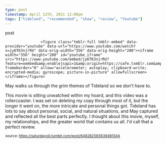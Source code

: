 ```yaml
---
type: post
timestamp: April 12th, 2021 12:00pm
tags: ["tideland", "recommended", "show", "review", "Youtube"]
---
```

post

                    <figure class="tmblr-full tmblr-embed" data-provider="youtube" data-url="https://www.youtube.com/watch?v=jy6TK3njrRU" data-orig-width="356" data-orig-height="200"><iframe width="356" height="200" id="youtube_iframe" src="https://www.youtube.com/embed/jy6TK3njrRU?feature=oembed&amp;enablejsapi=1&amp;origin=https://safe.txmblr.com&amp;wmode=opaque" frameborder="0" allow="accelerometer; autoplay; clipboard-write; encrypted-media; gyroscope; picture-in-picture" allowfullscreen></iframe></figure>
May walks us through the grim themes of Tideland so we don't have to.

This movie is sitting unwatched within my hoard, and this video was a rollercoaster.  I was set on deleting my copy through most of it, but the longer it went on, the more intricate and personal things got.  Tideland has lots to say about personal, social, and natural situations, and May captured and reflected all the best parts perfectly.  I thought about this movie, myself, my relationships, and the greater world that contains us all.  I'd call that a perfect review.

                
                
                
                
                
                
                                
<small>source: https://saturdayxiii.tumblr.com/post/648282593639481344</small>